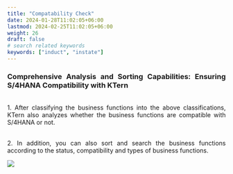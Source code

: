 ```yaml
---
title: "Compatability Check"
date: 2024-01-28T11:02:05+06:00
lastmod: 2024-02-25T11:02:05+06:00
weight: 26
draft: false
# search related keywords
keywords: ["induct", "instate"]
---
```

<div style='text-align: justify;'>

### Comprehensive Analysis and Sorting Capabilities: Ensuring S/4HANA Compatibility with KTern

</br>1. After classifying the business functions into the above classifications, KTern also analyzes whether the business functions are compatible with S/4HANA or not. 

</br>2. In addition, you can also sort and search the business functions according to the status, compatibility and types of business functions.

![](https://storage.googleapis.com/ktern-public-files/product-documentation/Digital%20Maps/36_i_compatibility_check_business_function_analysis_process_assessment_digital_maps.png)

</div>